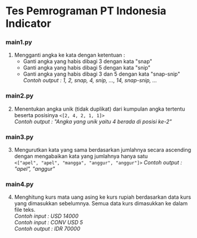 # Tes Pemrograman PT Indonesia Indicator

### main1.py
1. Mengganti angka ke kata dengan ketentuan :
   * Ganti angka yang habis dibagi 3 dengan kata "snap"
   * Ganti angka yang habis dibagi 5 dengan kata "snip"
   * Ganti angka yang habis dibagi 3 dan 5 dengan kata "snap-snip"
*Contoh output : 1, 2, snap, 4, snip, ..., 14, snap-snip, ...*    
### main2.py
2. Menentukan angka unik (tidak duplikat) dari kumpulan angka tertentu beserta posisinya
`<[2, 4, 2, 1, 1]>`  
*Contoh output : "Angka yang unik yaitu 4 berada di posisi ke-2"*
### main3.py
3. Mengurutkan kata yang sama berdasarkan jumlahnya secara ascending dengan mengabaikan kata yang jumlahnya hanya satu  
`<["apel", "apel", "mangga", "anggur", "anggur"]>` 
*Contoh output : "apel", "anggur"*
### main4.py
4. Menghitung kurs mata uang asing ke kurs rupiah berdasarkan data kurs yang dimasukkan sebelumnya. Semua data kurs dimasukkan ke dalam file teks.  
*Contoh input : USD 14000*  
*Contoh input : CONV USD 5*  
*Contoh output : IDR 70000*
